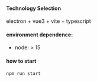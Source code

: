 
#### Technology Selection
electron + vue3 + vite + typescript

#### environment dependence:

- node: > 15

#### how to start

`npm run start`
